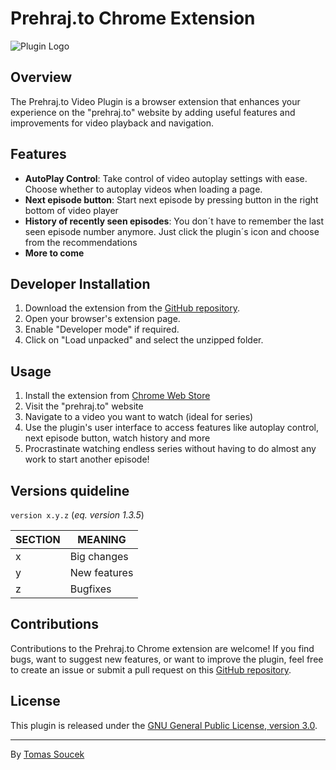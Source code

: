 
# Prehraj.to Chrome Extension
![Plugin Logo](https://prehraj.to/front/img/logos/prehrajto_logo.png) 

## Overview

The Prehraj.to Video Plugin is a browser extension that enhances your experience on the "prehraj.to" website by adding useful features and improvements for video playback and navigation.

## Features

- **AutoPlay Control**: Take control of video autoplay settings with ease. Choose whether to autoplay videos when loading a page.
- **Next episode button**: Start next episode by pressing button in the right bottom of video player 
- **History of recently seen episodes**: You don´t have to remember the last seen episode number anymore. Just click the plugin´s icon and choose from the recommendations
- **More to come**

## Developer Installation

1. Download the extension from the [GitHub repository](https://github.com/Sukensie/prehraj.to-extension).
2. Open your browser's extension page.
3. Enable "Developer mode" if required.
4. Click on "Load unpacked" and select the unzipped folder.

## Usage

1. Install the extension from [Chrome Web Store](https://chrome.google.com/webstore/category/extensions)
1. Visit the "prehraj.to" website
2. Navigate to a video you want to watch (ideal for series)
3. Use the plugin's user interface to access features like autoplay control, next episode button, watch history and more
4. Procrastinate watching endless series without having to do almost any work to start another episode!

## Versions quideline
`version x.y.z` (*eq. version 1.3.5*) 

| SECTION    | MEANING             |   
| ---------- | ------------------- |
| x          | Big changes         |
| y          | New features        |
| z          | Bugfixes            |

## Contributions

Contributions to the Prehraj.to Chrome extension are welcome! If you find bugs, want to suggest new features, or want to improve the plugin, feel free to create an issue or submit a pull request on this [GitHub repository](https://github.com/Sukensie/prehraj.to-extension).

## License

This plugin is released under the [GNU General Public License, version 3.0](https://www.gnu.org/licenses/gpl-3.0.en.html).

---

By [Tomas Soucek](https://github.com/Sukensie)
